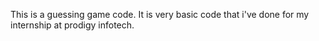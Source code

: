 This is a guessing game code. It is very basic code that i've done for my internship at prodigy infotech.

